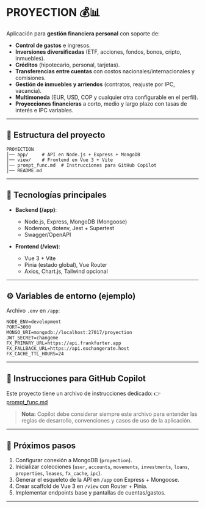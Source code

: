 # PROYECTION 💰📊

Aplicación para **gestión financiera personal** con soporte de:

* **Control de gastos** e ingresos.
* **Inversiones diversificadas** (ETF, acciones, fondos, bonos, cripto, inmuebles).
* **Créditos** (hipotecario, personal, tarjetas).
* **Transferencias entre cuentas** con costos nacionales/internacionales y comisiones.
* **Gestión de inmuebles y arriendos** (contratos, reajuste por IPC, vacancia).
* **Multimoneda** (EUR, USD, COP y cualquier otra configurable en el perfil).
* **Proyecciones financieras** a corto, medio y largo plazo con tasas de interés e IPC variables.

---

## 📂 Estructura del proyecto

```
PROYECTION
│── app/     # API en Node.js + Express + MongoDB
│── view/    # Frontend en Vue 3 + Vite
│── prompt_func.md  # Instrucciones para GitHub Copilot
│── README.md
```

---

## 🚀 Tecnologías principales

* **Backend (/app)**:

  * Node.js, Express, MongoDB (Mongoose)
  * Nodemon, dotenv, Jest + Supertest
  * Swagger/OpenAPI
* **Frontend (/view)**:

  * Vue 3 + Vite
  * Pinia (estado global), Vue Router
  * Axios, Chart.js, Tailwind opcional

---

## ⚙️ Variables de entorno (ejemplo)

Archivo `.env` en `/app`:

```env
NODE_ENV=development
PORT=3000
MONGO_URI=mongodb://localhost:27017/proyection
JWT_SECRET=changeme
FX_PRIMARY_URL=https://api.frankfurter.app
FX_FALLBACK_URL=https://api.exchangerate.host
FX_CACHE_TTL_HOURS=24
```

---

## 🤖 Instrucciones para GitHub Copilot

Este proyecto tiene un archivo de instrucciones dedicado:
👉 [prompt\_func.md](./prompt_func.md)

> **Nota:** Copilot debe considerar siempre este archivo para entender las reglas de desarrollo, convenciones y casos de uso de la aplicación.

---

## 📌 Próximos pasos

1. Configurar conexión a MongoDB (`proyection`).
2. Inicializar colecciones (`user`, `accounts`, `movements`, `investments`, `loans`, `properties`, `leases`, `fx_cache`, `ipc`).
3. Generar el esqueleto de la API en `/app` con Express + Mongoose.
4. Crear scaffold de Vue 3 en `/view` con Router + Pinia.
5. Implementar endpoints base y pantallas de cuentas/gastos.

---
